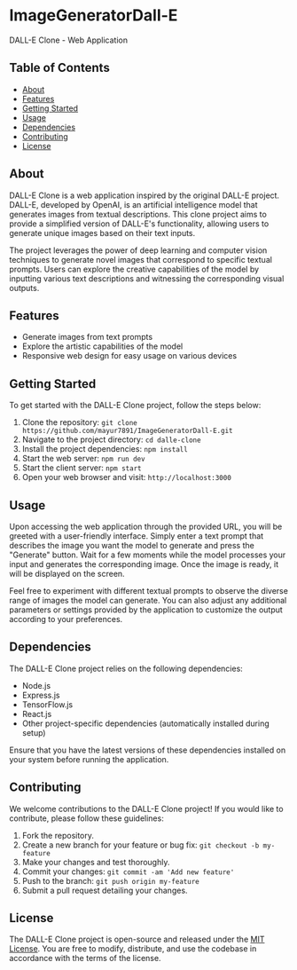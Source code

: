 # ImageGeneratorDall-E

DALL-E Clone - Web Application

## Table of Contents

- [About](#about)
- [Features](#features)
- [Getting Started](#getting-started)
- [Usage](#usage)
- [Dependencies](#dependencies)
- [Contributing](#contributing)
- [License](#license)

## About

DALL-E Clone is a web application inspired by the original DALL-E project. DALL-E, developed by OpenAI, is an artificial intelligence model that generates images from textual descriptions. This clone project aims to provide a simplified version of DALL-E's functionality, allowing users to generate unique images based on their text inputs.

The project leverages the power of deep learning and computer vision techniques to generate novel images that correspond to specific textual prompts. Users can explore the creative capabilities of the model by inputting various text descriptions and witnessing the corresponding visual outputs.

## Features

- Generate images from text prompts
- Explore the artistic capabilities of the model
- Responsive web design for easy usage on various devices

## Getting Started

To get started with the DALL-E Clone project, follow the steps below:

1. Clone the repository: `git clone https://github.com/mayur7891/ImageGeneratorDall-E.git`
2. Navigate to the project directory: `cd dalle-clone`
3. Install the project dependencies: `npm install`
4. Start the web server: `npm run dev`
5. Start the client server: `npm start`
6. Open your web browser and visit: `http://localhost:3000`

## Usage

Upon accessing the web application through the provided URL, you will be greeted with a user-friendly interface. Simply enter a text prompt that describes the image you want the model to generate and press the "Generate" button. Wait for a few moments while the model processes your input and generates the corresponding image. Once the image is ready, it will be displayed on the screen.

Feel free to experiment with different textual prompts to observe the diverse range of images the model can generate. You can also adjust any additional parameters or settings provided by the application to customize the output according to your preferences.

## Dependencies

The DALL-E Clone project relies on the following dependencies:

- Node.js
- Express.js
- TensorFlow.js
- React.js
- Other project-specific dependencies (automatically installed during setup)

Ensure that you have the latest versions of these dependencies installed on your system before running the application.

## Contributing

We welcome contributions to the DALL-E Clone project! If you would like to contribute, please follow these guidelines:

1. Fork the repository.
2. Create a new branch for your feature or bug fix: `git checkout -b my-feature`
3. Make your changes and test thoroughly.
4. Commit your changes: `git commit -am 'Add new feature'`
5. Push to the branch: `git push origin my-feature`
6. Submit a pull request detailing your changes.

## License

The DALL-E Clone project is open-source and released under the [MIT License](LICENSE). You are free to modify, distribute, and use the codebase in accordance with the terms of the license.
